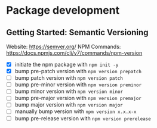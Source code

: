 # Package development

## Getting Started: Semantic Versioning
Website: https://semver.org/
NPM Commands: https://docs.npmjs.com/cli/v7/commands/npm-version


- [x] initiate the npm package with `npm init -y`
- [x] bump pre-patch version with `npm version prepatch`
- [ ] bump patch version with `npm version patch`
- [ ] bump pre-minor version with `npm version preminor`
- [ ] bump minor version with `npm version minor`
- [ ] bump pre-major version with `npm version premajor`
- [ ] bump major version with `npm version major`
- [ ] manually bump version with `npm version x.x.x-x`
- [ ] bump pre-release version with `npm version prerelease`